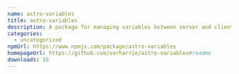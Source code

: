 ```yaml
---
name: astro-variables
title: astro-variables
description: A package for managing variables between server and client in Astro projects
categories:
  - uncategorized
npmUrl: https://www.npmjs.com/package/astro-variables
homepageUrl: https://github.com/varharrie/astro-variables#readme
downloads: 15
---
```

